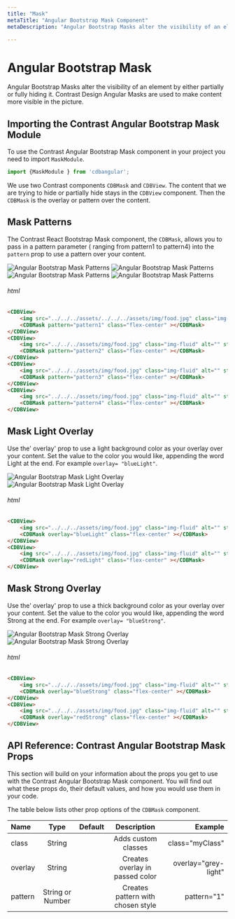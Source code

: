 ```yaml
---
title: "Mask"
metaTitle: "Angular Bootstrap Mask Component"
metaDescription: "Angular Bootstrap Masks alter the visibility of an element by either partially or fully hiding it"

---
```


# Angular Bootstrap Mask

Angular Bootstrap Masks alter the visibility of an element by either partially or fully hiding it. Contrast Design Angular Masks are used to make content more visible in the picture.

## Importing the Contrast Angular Bootstrap Mask Module

To use the Contrast Angular Bootstrap Mask component in your project you need to import `MaskModule`.


```typescript
import {MaskModule } from 'cdbangular';
```

We use two Contrast components `CDBMask` and `CDBView`. The content that we are trying to hide or partially hide stays in the `CDBView` component. Then the `CDBMask` is the overlay or pattern over the content.

## Mask Patterns

The Contrast React Bootstrap Mask component, the `CDBMask`, allows you to pass in a pattern parameter ( ranging from pattern1 to pattern4) into the `pattern` prop to use a pattern over your content.

![Angular Bootstrap Mask Patterns](https://imgur.com/MCquXaE.png)
![Angular Bootstrap Mask Patterns](https://imgur.com/qzyTCFL.png)
![Angular Bootstrap Mask Patterns](https://imgur.com/FOb0fkk.png)
![Angular Bootstrap Mask Patterns](https://imgur.com/FtwM3yj.png)

###### html
```html
<CDBView>
    <img src="../../../assets/../../../assets/img/food.jpg" class="img-fluid" alt="" style="width: 100%" />
    <CDBMask pattern="pattern1" class="flex-center" ></CDBMask>
</CDBView>
<CDBView>
    <img src="../../../assets/img/food.jpg" class="img-fluid" alt="" style="width: 100%" />
    <CDBMask pattern="pattern2" class="flex-center" ></CDBMask>
</CDBView>
<CDBView>
    <img src="../../../assets/img/food.jpg" class="img-fluid" alt="" style="width: 100%" />
    <CDBMask pattern="pattern3" class="flex-center" ></CDBMask>
</CDBView>
<CDBView>
    <img src="../../../assets/img/food.jpg" class="img-fluid" alt="" style="width: 100%" />
    <CDBMask pattern="pattern4" class="flex-center" ></CDBMask>
</CDBView>
```
## Mask Light Overlay

Use the' overlay' prop to use a light background color as your overlay over your content. Set the value to the color you would like, appending the word Light at the end. For example `overlay= "blueLight"`.

![Angular Bootstrap Mask Light Overlay](https://imgur.com/Yoxa6Xr.png)
![Angular Bootstrap Mask Light Overlay](https://imgur.com/XgzFd30.png)

###### html
```html
<CDBView>
    <img src="../../../assets/img/food.jpg" class="img-fluid" alt="" style="width: 100%" />
    <CDBMask overlay="blueLight" class="flex-center" ></CDBMask>
</CDBView>
<CDBView>
    <img src="../../../assets/img/food.jpg" class="img-fluid" alt="" style="width: 100%" />
    <CDBMask overlay="redLight" class="flex-center" ></CDBMask>
</CDBView>
```

## Mask Strong Overlay

Use the' overlay' prop to use a thick background color as your overlay over your content. Set the value to the color you would like, appending the word Strong at the end. For example `overlay= "blueStrong"`.

![Angular Bootstrap Mask Strong Overlay](https://imgur.com/Q0y0x7A.png)
![Angular Bootstrap Mask Strong Overlay](https://imgur.com/39KbCT0.png)

###### html
```html
<CDBView>
    <img src="../../../assets/img/food.jpg" class="img-fluid" alt="" style="width: 100%" />
    <CDBMask overlay="blueStrong" class="flex-center" ></CDBMask>
</CDBView>
<CDBView>
    <img src="../../../assets/img/food.jpg" class="img-fluid" alt="" style="width: 100%" />
    <CDBMask overlay="redStrong" class="flex-center" ></CDBMask>
</CDBView>
```

## API Reference: Contrast Angular Bootstrap Mask Props

This section will build on your information about the props you get to use with the Contrast Angular Bootstrap Mask component. You will find out what these props do, their default values, and how you would use them in your code.

The table below lists other prop options of the `CDBMask` component.

| Name            | Type        | Default      |   Description| Example      |
| :------------- | :----------: | -----------: | :----------: | -----------: |
| class      | String       |              |Adds custom classes	      |     class="myClass" |
| overlay        | String       |              | Creates overlay in passed color | overlay="grey-light" |
| pattern        | String or Number |              | Creates pattern with chosen style | pattern="1" |
